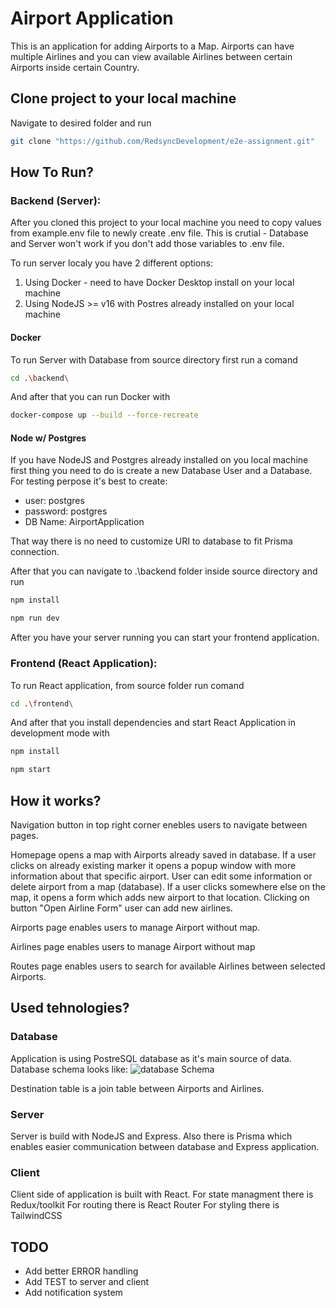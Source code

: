 # Airport Application

This is an application for adding Airports to a Map. Airports can have multiple Airlines and you can view available Airlines between certain Airports inside certain Country.

## Clone project to your local machine

Navigate to desired folder and run

```bash
git clone "https://github.com/RedsyncDevelopment/e2e-assignment.git"
```

## How To Run?

### Backend (Server):

After you cloned this project to your local machine you need to copy values from example.env file to newly create .env file. This is crutial - Database and Server won't work if you don't add those variables to .env file.

To run server localy you have 2 different options:

1. Using Docker - need to have Docker Desktop install on your local machine
2. Using NodeJS >= v16 with Postres already installed on your local machine

#### Docker

To run Server with Database from source directory first run a comand

```bash
cd .\backend\
```

And after that you can run Docker with

```bash
docker-compose up --build --force-recreate
```

#### Node w/ Postgres

If you have NodeJS and Postgres already installed on you local machine first thing you need to do is create a new Database User and a Database. For testing perpose it's best to create:

- user: postgres
- password: postgres
- DB Name: AirportApplication

That way there is no need to customize URI to database to fit Prisma connection.

After that you can navigate to .\backend folder inside source directory and run

```bash
npm install
```

```bash
npm run dev
```

After you have your server running you can start your frontend application.

### Frontend (React Application):

To run React application, from source folder run comand

```bash
cd .\frontend\
```

And after that you install dependencies and start React Application in development mode with

```bash
npm install
```

```bash
npm start
```

## How it works?

Navigation button in top right corner enebles users to navigate between pages.

Homepage opens a map with Airports already saved in database. If a user clicks on already existing marker it opens a popup window with more information about that specific airport. User can edit some information or delete airport from a map (database). If a user clicks somewhere else on the map, it opens a form which adds new airport to that location. Clicking on button "Open Airline Form" user can add new airlines.

Airports page enables users to manage Airport without map.

Airlines page enables users to manage Airport without map

Routes page enables users to search for available Airlines between selected Airports.

## Used tehnologies?

### Database

Application is using PostreSQL database as it's main source of data.
Database schema looks like:
![database Schema](https://lh3.googleusercontent.com/Ytm99r8kq_fymGHjXrlfqcNqMj_BdO1gWzLS0ZkQIkNyEkm95SLunJT3G0lxPQ8nXIEtnCufReXcr5RW4fl_fJeOk3CMNjRTQ0x_8a_87knq6VBM7KpJsaYvlAN2-rK0Lw6tzuCMCQe43SPBU4hAcwVk9MGgdPJc_CBjuBck2AA5IQUHLz4FcbHAIUa5Xr7nQNlBkRnO6-B7Cz8usWMRn-TspNCU2yjXPeBpFqp1B4o703ydVofXd-ub0X44l-kVa_AA5PR3WZiYVHC9A-yLaj71q8WGAgfRpVf7xVmKlwywejdNNnOToWZPx0f1qF3PF_7fs1EAGDRE5Ldq7JXAakku1hhtVvCoNZ2-fK4_qKW-dHoqAjgzvBGy1roWtS87rXutFa6DjpX8FIWKuaBcLbAlQW-PDXY0i8BsphzVsTp_1lvFDlK6Wb0he_59H00At6WdmA3kcSzPeFbR-II4-aJgc8VsbnxQZIHVlx1DtGDtbPnZ9AX0IN7QC9skDyVzyJw7lvOPZ0gDXD6UAG233R1KvtN0oe-_x96csoKXDrFji7Z91t2anehUBfVtd9KG-IW7N3JJ1Zg8SDwbgemfKEruz070FpYFCWGC_AcuWXSXwK-HtctKSypLJUEs6De8vsB79HCNf_IdhGE79dAA33HCHD3M98CKdSjE5d5ziYcYbecofnUGT8b_c-oK36xYQVnSeOrIvMRzGETvJcXQx70IqkannNTZf067dVZj1IjQcl-uUZCORCkM9Md8YG1yKj1SsLzl_-65D1raxcau_fo4NbpNfN9OJlpUOms9i5OaBl14pzMAsv5WSx5MMlALBz932IxehK4pimO1PsByubFfW9GsJxVHNzjaDglOfMwNHxFZm7m04JKAfAgHDKZMRoTvYNctn87xw6sAJUtLumD4bn8tQEbySmnN3uZFm5p2O1xZSQj-3uY0fcri_NlbaANDZk2ayPKAqcHyzhZ831mZo2q-sUWlt-uDcmwEisd11LWPZT6h7hAKu6lnTvFOcrONI_79GHtXb72JWv_j3ETTvwI=w1008-h487-no?authuser=2)

Destination table is a join table between Airports and Airlines.

### Server

Server is build with NodeJS and Express. Also there is Prisma which enables easier communication between database and Express application.

### Client

Client side of application is built with React.
For state managment there is Redux/toolkit
For routing there is React Router
For styling there is TailwindCSS

## TODO

- Add better ERROR handling
- Add TEST to server and client
- Add notification system
